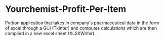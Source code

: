 # Yourchemist-Profit-Per-Item

Python application that takes in company's pharmaceutical data in the form of excel  through a GUI (Tkinter) and computes calculations which are then complied in a new excel sheet (XLSXWriter).
